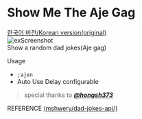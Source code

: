 # Show Me The Aje Gag
[한국어 버전/Korean version(original)](https://github.com/kdh8219/ShowMeTheAjeGag)   
![exScreenshot](https://cdn.discordapp.com/attachments/1020612843017605221/1067039483930873856/image.png)   
Show a random dad jokes(Aje gag)

Usage
- `;ajen`
- Auto Use Delay configurable

> special thanks to 
[***@hongsh373***](https://github.com/hongsh373)

REFERENCE
[(mshwery/dad-jokes-api/)](https://github.com/mshwery/dad-jokes-api/)
